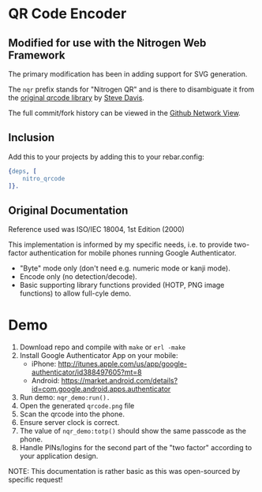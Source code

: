 # QR Code Encoder

## Modified for use with the Nitrogen Web Framework

The primary modification has been in adding support for SVG generation.

The `nqr` prefix stands for "Nitrogen QR" and is there to disambiguate it from
the [original qrcode library](https://github.com/komone/qrcode) by
[Steve Davis](https://github.com/komone).

The full commit/fork history can be viewed in the [Github Network
View](https://github.com/komone/qrcode/network).

## Inclusion

Add this to your projects by adding this to your rebar.config:

```erlang
{deps, [
    nitro_qrcode
]}.
```


## Original Documentation

Reference used was ISO/IEC 18004, 1st Edition (2000)

This implementation is informed by my specific needs, i.e. to provide
two-factor authentication for mobile phones running Google Authenticator.

+ "Byte" mode only (don't need e.g. numeric mode or kanji mode).
+ Encode only (no detection/decode).
+ Basic supporting library functions provided (HOTP, PNG image functions) to allow full-cyle demo.


# Demo

1. Download repo and compile with `make` or `erl -make`
2. Install Google Authenticator App on your mobile:
	+ iPhone:  http://itunes.apple.com/us/app/google-authenticator/id388497605?mt=8
	+ Android: https://market.android.com/details?id=com.google.android.apps.authenticator
3. Run demo: `nqr_demo:run().`
4. Open the generated `qrcode.png` file
5. Scan the qrcode into the phone.
6. Ensure server clock is correct.
7. The value of `nqr_demo:totp()` should show the same passcode as the phone.
8. Handle PINs/logins for the second part of the "two factor" according to your application design.

NOTE: This documentation is rather basic as this was open-sourced by specific request!
